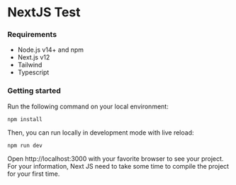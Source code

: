 # NextJS Test

### Requirements

- Node.js v14+ and npm
- Next.js v12
- Tailwind
- Typescript

### Getting started

Run the following command on your local environment:

```
npm install
```

Then, you can run locally in development mode with live reload:

```
npm run dev
```

Open http://localhost:3000 with your favorite browser to see your project. For your information, Next JS need to take some time to compile the project for your first time.